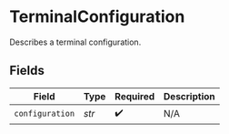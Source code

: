 # TerminalConfiguration

Describes a terminal configuration.


## Fields

| Field              | Type               | Required           | Description        |
| ------------------ | ------------------ | ------------------ | ------------------ |
| `configuration`    | *str*              | :heavy_check_mark: | N/A                |